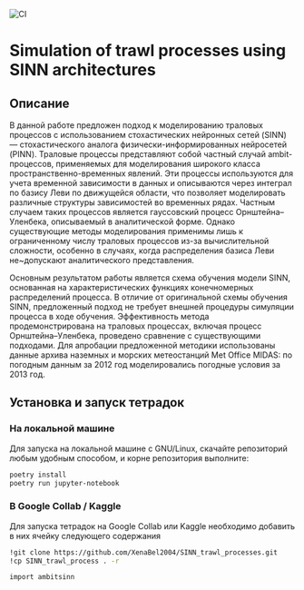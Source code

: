 ![CI](https://github.com/XenaBel2004/SINN_trawl_processes/actions/workflows/check.yml/badge.svg)

# Simulation of trawl processes using SINN architectures

## Описание

В данной работе предложен подход к моделированию траловых процессов с использованием стохастических нейронных сетей (SINN) — стохастического аналога физически-информированных нейросетей (PINN). Траловые процессы представляют собой частный случай ambit-процессов, применяемых для моделирования широкого класса пространственно-временных явлений. Эти процессы используются для учета временной зависимости в данных и описываются через интеграл по базису Леви по движущейся области, что позволяет моделировать различные структуры зависимостей во временных рядах. Частным случаем таких процессов является гауссовский процесс Орнштейна–Уленбека, описываемый в аналитической форме. Однако существующие методы моделирования применимы лишь к ограниченному числу траловых процессов из-за вычислительной сложности, особенно в случаях, когда распределения базиса Леви не~допускают аналитического представления. 

Основным результатом работы является схема обучения модели SINN, основанная на характеристических функциях конечномерных распределений процесса. В отличие от оригинальной схемы обучения SINN, предложенный подход не требует внешней процедуры симуляции процесса в ходе обучения. Эффективность метода продемонстрирована на траловых процессах, включая процесс Орнштейна–Уленбека, проведено сравнение с существующими подходами. Для апробации предложенной методики использованы данные архива наземных и морских метеостанций Met Office MIDAS: по погодным данным за 2012 год моделировались погодные условия за 2013 год.

## Установка и запуск тетрадок

### На локальной машине
Для запуска на локальной машине с GNU/Linux, скачайте репозиторий любым удобным способом, и корне репозитория выполните:
```bash
poetry install
poetry run jupyter-notebook
```

### В Google Collab / Kaggle 

Для запуска тетрадок на Google Collab или Kaggle необходимо добавить в них ячейку следующего содержания
```bash
!git clone https://github.com/XenaBel2004/SINN_trawl_processes.git
!cp SINN_trawl_process . -r

import ambitsinn
```
